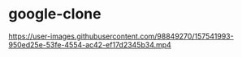 # google-clone


https://user-images.githubusercontent.com/98849270/157541993-950ed25e-53fe-4554-ac42-ef17d2345b34.mp4

